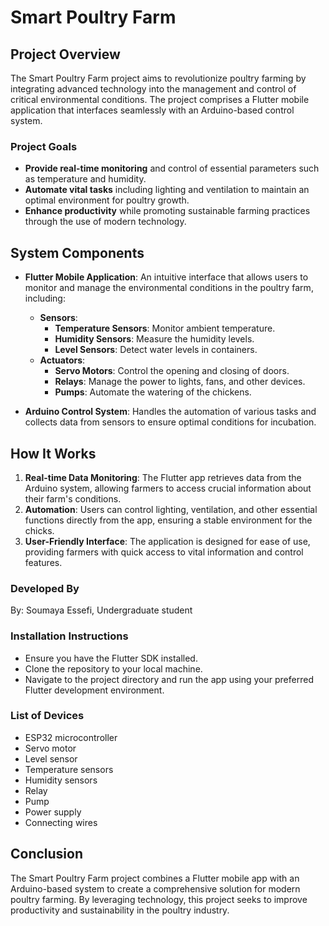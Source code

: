# Smart Poultry Farm

## Project Overview

The Smart Poultry Farm project aims to revolutionize poultry farming by integrating advanced technology into the management and control of critical environmental conditions. The project comprises a Flutter mobile application that interfaces seamlessly with an Arduino-based control system.

### Project Goals
- **Provide real-time monitoring** and control of essential parameters such as temperature and humidity.
- **Automate vital tasks** including lighting and ventilation to maintain an optimal environment for poultry growth.
- **Enhance productivity** while promoting sustainable farming practices through the use of modern technology.

## System Components
- **Flutter Mobile Application**: An intuitive interface that allows users to monitor and manage the environmental conditions in the poultry farm, including:
  - **Sensors**:
    - **Temperature Sensors**: Monitor ambient temperature.
    - **Humidity Sensors**: Measure the humidity levels.
    - **Level Sensors**: Detect water levels in containers.
  - **Actuators**:
    - **Servo Motors**: Control the opening and closing of doors.
    - **Relays**: Manage the power to lights, fans, and other devices.
    - **Pumps**: Automate the watering of the chickens.

- **Arduino Control System**: Handles the automation of various tasks and collects data from sensors to ensure optimal conditions for incubation.

## How It Works
1. **Real-time Data Monitoring**: The Flutter app retrieves data from the Arduino system, allowing farmers to access crucial information about their farm's conditions.
2. **Automation**: Users can control lighting, ventilation, and other essential functions directly from the app, ensuring a stable environment for the chicks.
3. **User-Friendly Interface**: The application is designed for ease of use, providing farmers with quick access to vital information and control features.

### Developed By
By: Soumaya Essefi, Undergraduate student

### Installation Instructions
- Ensure you have the Flutter SDK installed.
- Clone the repository to your local machine.
- Navigate to the project directory and run the app using your preferred Flutter development environment.

### List of Devices
- ESP32 microcontroller
- Servo motor
- Level sensor
- Temperature sensors
- Humidity sensors
- Relay
- Pump
- Power supply
- Connecting wires

## Conclusion
The Smart Poultry Farm project combines a Flutter mobile app with an Arduino-based system to create a comprehensive solution for modern poultry farming. By leveraging technology, this project seeks to improve productivity and sustainability in the poultry industry.
